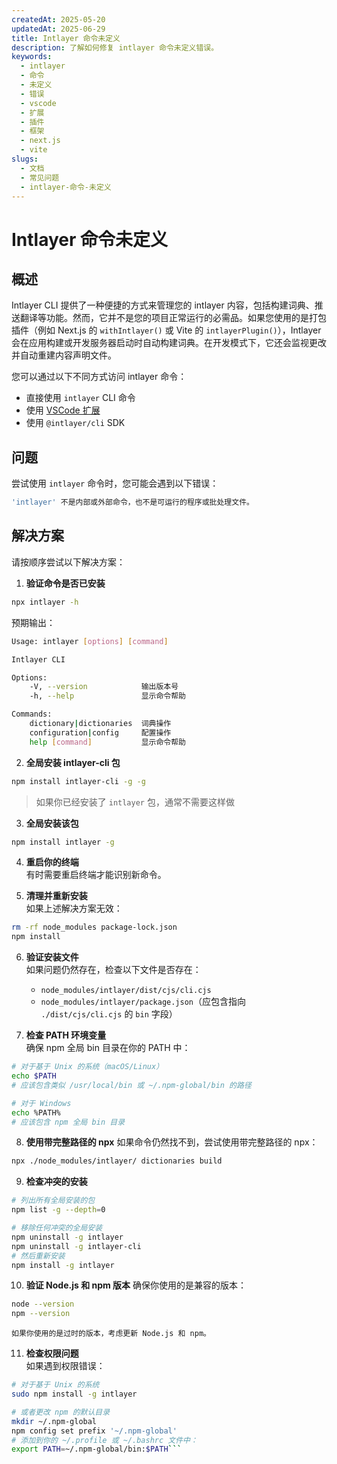 ```yaml
---
createdAt: 2025-05-20
updatedAt: 2025-06-29
title: Intlayer 命令未定义
description: 了解如何修复 intlayer 命令未定义错误。
keywords:
  - intlayer
  - 命令
  - 未定义
  - 错误
  - vscode
  - 扩展
  - 插件
  - 框架
  - next.js
  - vite
slugs:
  - 文档
  - 常见问题
  - intlayer-命令-未定义
---
```


# Intlayer 命令未定义

## 概述

Intlayer CLI 提供了一种便捷的方式来管理您的 intlayer 内容，包括构建词典、推送翻译等功能。然而，它并不是您的项目正常运行的必需品。如果您使用的是打包插件（例如 Next.js 的 `withIntlayer()` 或 Vite 的 `intlayerPlugin()`），Intlayer 会在应用构建或开发服务器启动时自动构建词典。在开发模式下，它还会监视更改并自动重建内容声明文件。

您可以通过以下不同方式访问 intlayer 命令：

- 直接使用 `intlayer` CLI 命令
- 使用 [VSCode 扩展](https://github.com/aymericzip/intlayer/blob/main/docs/docs/zh/vs_code_extension.md)
- 使用 `@intlayer/cli` SDK

## 问题

尝试使用 `intlayer` 命令时，您可能会遇到以下错误：

```bash
'intlayer' 不是内部或外部命令，也不是可运行的程序或批处理文件。
```

## 解决方案

请按顺序尝试以下解决方案：

1. **验证命令是否已安装**

```bash
npx intlayer -h
```

预期输出：

```bash
Usage: intlayer [options] [command]

Intlayer CLI

Options:
    -V, --version            输出版本号
    -h, --help               显示命令帮助

Commands:
    dictionary|dictionaries  词典操作
    configuration|config     配置操作
    help [command]           显示命令帮助
```

2. **全局安装 intlayer-cli 包**

```bash
npm install intlayer-cli -g -g
```

> 如果你已经安装了 `intlayer` 包，通常不需要这样做

3. **全局安装该包**

```bash
npm install intlayer -g
```

4. **重启你的终端**  
   有时需要重启终端才能识别新命令。

5. **清理并重新安装**  
   如果上述解决方案无效：

```bash
rm -rf node_modules package-lock.json
npm install
```

6. **验证安装文件**  
   如果问题仍然存在，检查以下文件是否存在：

   - `node_modules/intlayer/dist/cjs/cli.cjs`
   - `node_modules/intlayer/package.json`（应包含指向 `./dist/cjs/cli.cjs` 的 `bin` 字段）

7. **检查 PATH 环境变量**  
   确保 npm 全局 bin 目录在你的 PATH 中：

```bash
# 对于基于 Unix 的系统（macOS/Linux）
echo $PATH
# 应该包含类似 /usr/local/bin 或 ~/.npm-global/bin 的路径

# 对于 Windows
echo %PATH%
# 应该包含 npm 全局 bin 目录
```

8. **使用带完整路径的 npx**
   如果命令仍然找不到，尝试使用带完整路径的 npx：

```bash
npx ./node_modules/intlayer/ dictionaries build
```

9. **检查冲突的安装**

```bash
# 列出所有全局安装的包
npm list -g --depth=0

# 移除任何冲突的全局安装
npm uninstall -g intlayer
npm uninstall -g intlayer-cli
# 然后重新安装
npm install -g intlayer
```

10. **验证 Node.js 和 npm 版本**
    确保你使用的是兼容的版本：

```bash
node --version
npm --version
```

    如果你使用的是过时的版本，考虑更新 Node.js 和 npm。

11. **检查权限问题**  
    如果遇到权限错误：

````bash
# 对于基于 Unix 的系统
sudo npm install -g intlayer

# 或者更改 npm 的默认目录
mkdir ~/.npm-global
npm config set prefix '~/.npm-global'
# 添加到你的 ~/.profile 或 ~/.bashrc 文件中：
export PATH=~/.npm-global/bin:$PATH```
````
